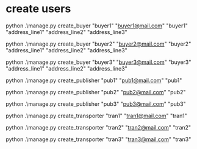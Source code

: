 # create users


python .\manage.py create_buyer "buyer1" "buyer1@mail.com" "buyer1" "address_line1" "address_line2" "address_line3"

python .\manage.py create_buyer "buyer2" "buyer2@mail.com" "buyer2" "address_line1" "address_line2" "address_line3"

python .\manage.py create_buyer "buyer3" "buyer3@mail.com" "buyer3" "address_line1" "address_line2" "address_line3"
<br/>


python .\manage.py create_publisher "pub1" "pub1@mail.com" "pub1" 

python .\manage.py create_publisher "pub2" "pub2@mail.com" "pub2" 

python .\manage.py create_publisher "pub3" "pub3@mail.com" "pub3" 
<br/>


python .\manage.py create_transporter "tran1" "tran1@mail.com" "tran1" 

python .\manage.py create_transporter "tran2" "tran2@mail.com" "tran2" 

python .\manage.py create_transporter "tran3" "tran3@mail.com" "tran3" 
<br/>
